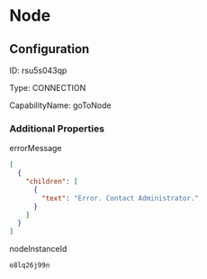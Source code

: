 # Node
## Configuration
ID:  rsu5s043qp

Type: CONNECTION 

CapabilityName: goToNode






### Additional Properties
errorMessage
```json 
[
  {
    "children": [
      {
        "text": "Error. Contact Administrator."
      }
    ]
  }
]
```


nodeInstanceId
```string 
o8lq26j99n
```




